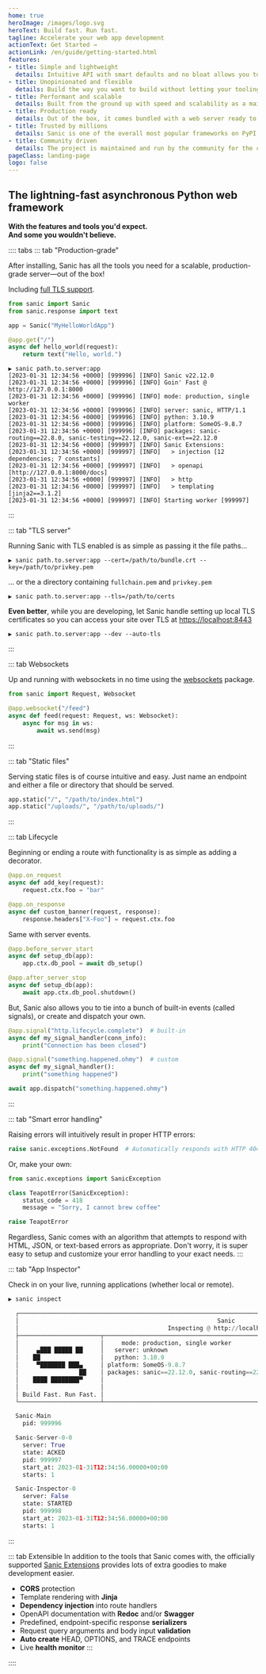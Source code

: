 ```yaml
---
home: true
heroImage: /images/logo.svg
heroText: Build fast. Run fast.
tagline: Accelerate your web app development
actionText: Get Started →
actionLink: /en/guide/getting-started.html
features:
- title: Simple and lightweight
  details: Intuitive API with smart defaults and no bloat allows you to get straight to work building your app.
- title: Unopinionated and flexible
  details: Build the way you want to build without letting your tooling constrain you.
- title: Performant and scalable
  details: Built from the ground up with speed and scalability as a main concern. It is ready to power web applications big and small.
- title: Production ready
  details: Out of the box, it comes bundled with a web server ready to power your web applications.
- title: Trusted by millions
  details: Sanic is one of the overall most popular frameworks on PyPI, and the top async enabled framework
- title: Community driven
  details: The project is maintained and run by the community for the community.
pageClass: landing-page
logo: false
---
```


## The lightning-fast asynchronous Python web framework

**With the features and tools <span class="text-accent">you'd expect</span>.<br />And some <span class="text-accent">you wouldn't believe</span>.**

:::: tabs
::: tab "Production-grade"

After installing, Sanic has all the tools you need for a scalable, production-grade server—out of the box!

Including [full TLS support](#tls-server).

```python
from sanic import Sanic
from sanic.response import text

app = Sanic("MyHelloWorldApp")

@app.get("/")
async def hello_world(request):
    return text("Hello, world.")
```
```
▶ sanic path.to.server:app
[2023-01-31 12:34:56 +0000] [999996] [INFO] Sanic v22.12.0
[2023-01-31 12:34:56 +0000] [999996] [INFO] Goin' Fast @ http://127.0.0.1:8000
[2023-01-31 12:34:56 +0000] [999996] [INFO] mode: production, single worker
[2023-01-31 12:34:56 +0000] [999996] [INFO] server: sanic, HTTP/1.1
[2023-01-31 12:34:56 +0000] [999996] [INFO] python: 3.10.9
[2023-01-31 12:34:56 +0000] [999996] [INFO] platform: SomeOS-9.8.7
[2023-01-31 12:34:56 +0000] [999996] [INFO] packages: sanic-routing==22.8.0, sanic-testing==22.12.0, sanic-ext==22.12.0
[2023-01-31 12:34:56 +0000] [999997] [INFO] Sanic Extensions:
[2023-01-31 12:34:56 +0000] [999997] [INFO]   > injection [12 dependencies; 7 constants]
[2023-01-31 12:34:56 +0000] [999997] [INFO]   > openapi [http://127.0.0.1:8000/docs]
[2023-01-31 12:34:56 +0000] [999997] [INFO]   > http 
[2023-01-31 12:34:56 +0000] [999997] [INFO]   > templating [jinja2==3.1.2]
[2023-01-31 12:34:56 +0000] [999997] [INFO] Starting worker [999997]
```
:::

::: tab "TLS server"

Running Sanic with TLS enabled is as simple as passing it the file paths...
```
▶ sanic path.to.server:app --cert=/path/to/bundle.crt --key=/path/to/privkey.pem
```

... or the a directory containing `fullchain.pem` and `privkey.pem`

```
▶ sanic path.to.server:app --tls=/path/to/certs
```

**Even better**, while you are developing, let Sanic handle setting up local TLS certificates so you can access your site over TLS at [https://localhost:8443](https://localhost:8443)

```
▶ sanic path.to.server:app --dev --auto-tls
```
:::

::: tab Websockets

Up and running with websockets in no time using the [websockets](https://websockets.readthedocs.io) package.
```python
from sanic import Request, Websocket

@app.websocket("/feed")
async def feed(request: Request, ws: Websocket):
    async for msg in ws:
        await ws.send(msg)
```
:::

::: tab "Static files"

Serving static files is of course intuitive and easy. Just name an endpoint and either a file or directory that should be served.

```python
app.static("/", "/path/to/index.html")
app.static("/uploads/", "/path/to/uploads/")
```
:::

::: tab Lifecycle

Beginning or ending a route with functionality is as simple as adding a decorator.

```python
@app.on_request
async def add_key(request):
    request.ctx.foo = "bar"

@app.on_response
async def custom_banner(request, response):
    response.headers["X-Foo"] = request.ctx.foo
```

Same with server events.

```python
@app.before_server_start
async def setup_db(app):
    app.ctx.db_pool = await db_setup()

@app.after_server_stop
async def setup_db(app):
    await app.ctx.db_pool.shutdown()
```

But, Sanic also allows you to tie into a bunch of built-in events (called signals), or create and dispatch your own.

```python
@app.signal("http.lifecycle.complete")  # built-in
async def my_signal_handler(conn_info):
    print("Connection has been closed")

@app.signal("something.happened.ohmy")  # custom
async def my_signal_handler():
    print("something happened")

await app.dispatch("something.happened.ohmy")
```
:::

::: tab "Smart error handling"

Raising errors will intuitively result in proper HTTP errors:

```python
raise sanic.exceptions.NotFound  # Automatically responds with HTTP 404
```

Or, make your own:

```python
from sanic.exceptions import SanicException

class TeapotError(SanicException):
    status_code = 418
    message = "Sorry, I cannot brew coffee"

raise TeapotError
```

Regardless, Sanic comes with an algorithm that attempts to respond with HTML, JSON, or text-based errors as appropriate. Don't worry, it is super easy to setup and customize your error handling to your exact needs.
:::

::: tab "App Inspector"

Check in on your live, running applications (whether local or remote).
```python
▶ sanic inspect      

  ┌─────────────────────────────────────────────────────────────────────────────────────────────────────────────────────┐
  │                                                        Sanic                                                        │
  │                                          Inspecting @ http://localhost:6457                                         │
  ├───────────────────────┬─────────────────────────────────────────────────────────────────────────────────────────────┤
  │                       │     mode: production, single worker                                                         │
  │     ▄███ █████ ██     │   server: unknown                                                                           │
  │    ██                 │   python: 3.10.9                                                                            │
  │     ▀███████ ███▄     │ platform: SomeOS-9.8.7
  │                 ██    │ packages: sanic==22.12.0, sanic-routing==22.8.0, sanic-testing==22.12.0, sanic-ext==22.12.0 │
  │    ████ ████████▀     │                                                                                             │
  │                       │                                                                                             │
  │ Build Fast. Run Fast. │                                                                                             │
  └───────────────────────┴─────────────────────────────────────────────────────────────────────────────────────────────┘

  Sanic-Main
  	pid: 999996

  Sanic-Server-0-0
  	server: True
  	state: ACKED
  	pid: 999997
  	start_at: 2023-01-31T12:34:56.00000+00:00
  	starts: 1

  Sanic-Inspector-0
  	server: False
  	state: STARTED
  	pid: 999998
  	start_at: 2023-01-31T12:34:56.00000+00:00
  	starts: 1
```
:::

::: tab Extensible
In addition to the tools that Sanic comes with, the officially supported [Sanic Extensions](./plugins/sanic-ext/getting-started.md) provides lots of extra goodies to make development easier.

- **CORS** protection
- Template rendering with **Jinja**
- **Dependency injection** into route handlers
- OpenAPI documentation with **Redoc** and/or **Swagger**
- Predefined, endpoint-specific response **serializers**
- Request query arguments and body input **validation**
- **Auto create** HEAD, OPTIONS, and TRACE endpoints
- Live **health monitor**
:::

::::
